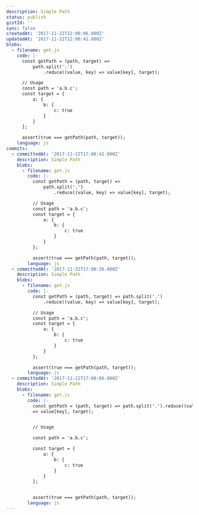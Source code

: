 ```yaml
---
description: Simple Path
status: publish
gistId: ''
sync: false
createdAt: '2017-11-22T12:00:06.000Z'
updatedAt: '2017-11-22T12:00:41.000Z'
blobs:
  - filename: get.js
    code: |-
      const getPath = (path, target) =>
          path.split('.')
              .reduce((value, key) => value[key], target);

      // Usage
      const path = 'a.b.c';
      const target = {
          a: {
              b: {
                  c: true
              }
          }
      };

      assert(true === getPath(path, target));
    language: js
commits:
  - committedAt: '2017-11-22T17:00:41.000Z'
    description: Simple Path
    blobs:
      - filename: get.js
        code: |-
          const getPath = (path, target) =>
              path.split('.')
                  .reduce((value, key) => value[key], target);

          // Usage
          const path = 'a.b.c';
          const target = {
              a: {
                  b: {
                      c: true
                  }
              }
          };

          assert(true === getPath(path, target));
        language: js
  - committedAt: '2017-11-22T17:00:26.000Z'
    description: Simple Path
    blobs:
      - filename: get.js
        code: |-
          const getPath = (path, target) => path.split('.')
              .reduce((value, key) => value[key], target);

          // Usage
          const path = 'a.b.c';
          const target = {
              a: {
                  b: {
                      c: true
                  }
              }
          };

          assert(true === getPath(path, target));
        language: js
  - committedAt: '2017-11-22T17:00:06.000Z'
    description: Simple Path
    blobs:
      - filename: get.js
        code: |-
          const getPath = (path, target) => path.split('.').reduce((value, key)
          => value[key], target);


          // Usage

          const path = 'a.b.c';

          const target = {
              a: {
                  b: {
                      c: true
                  }
              }
          };


          assert(true === getPath(path, target));
        language: js
---
```



